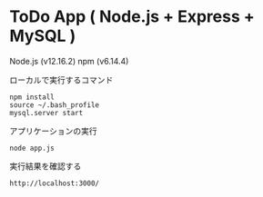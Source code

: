 # ToDo App ( Node.js + Express + MySQL )

Node.js (v12.16.2)
npm (v6.14.4)

ローカルで実行するコマンド
```
npm install
source ~/.bash_profile
mysql.server start
```

アプリケーションの実行
```
node app.js
```

実行結果を確認する
```
http://localhost:3000/
```
